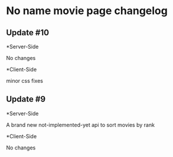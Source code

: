 # No name movie page changelog

## Update #10

*Server-Side

No changes

*Client-Side

minor css fixes

## Update #9

*Server-Side

A brand new not-implemented-yet api to sort movies by rank

*Client-Side

No changes
